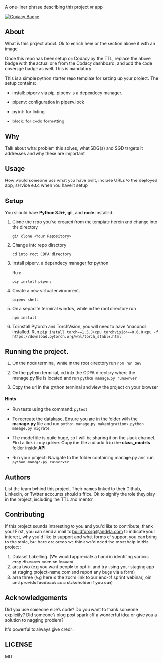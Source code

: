 A one-liner phrase describing this project or app

[![Codacy Badge](https://img.shields.io/badge/Code%20Quality-D-red)](https://img.shields.io/badge/Code%20Quality-D-red)


## About

What is this project about. Ok to enrich here or the section above it with an image. 

Once this repo has been setup on Codacy by the TTL, replace the above badge with the actual one from the Codacy dashboard, and add the code coverage badge as well. This is mandatory

This is a simple python starter repo template for setting up your project. The setup contains:

- install: pipenv via pip. pipenv is a dependecy manager.

- pipenv: configuration in pipenv.lock

- pylint: for linting

- black: for code formatting

## Why

Talk about what problem this solves, what SDG(s) and SGD targets it addresses and why these are important

## Usage
How would someone use what you have built, include URLs to the deployed app, service e.t.c when you have it setup


## Setup
You should have **Python 3.5+**, **git**, and **node** installed. 

1. Clone the repo you've created from the template herein and change into the directory

    ``
    git clone <Your Repository>
    ``

2. Change into repo directory

    ``
    cd into root CDPA directory
    ``

3. Install pipenv, a dependecy manager for python.

    Run:

    ``
    pip install pipenv
    ``

4. Create a new virtual environment.

    ``
    pipenv shell
    ``

5. On a separate terminal window, while in the root directory run

    ``
    npm install
    ``

6. To install Pytorch and TorchVision, you will need to have Anaconda installed. Run
    ``
    pip install torch==1.5.0+cpu torchvision==0.6.0+cpu -f https://download.pytorch.org/whl/torch_stable.html
    ``

## Running the project.
1. On the node terminal, while in the root directory run
    ``
    npm run dev
    ``

2. On the python terminal, cd into the CDPA directory where the manage.py file is located and run
    ``
    python manage.py runserver
    ``

3. Copy the url in the python terminal and view the project on your browser

#### Hints

- Run tests using the command: `pytest`
- To recreate the database, Ensure you are in the folder with the **manage.py** file and run
  ``
    python manage.py makemigrations
    python manage.py migrate
  ``

- The model file is quite huge, so I will be sharing it on the slack channel. Find a link to my gdrive. Copy the file and add it to the **class_models** folder inside **API**
- Run your project:
  Navigate to the folder containing manage.py and run
  `python manage.py runserver`


## Authors

List the team behind this project. Their names linked to their Github, LinkedIn, or Twitter accounts should siffice. Ok to signify the role they play in the project, including the TTL and mentor

## Contributing
If this project sounds interesting to you and you'd like to contribute, thank you!
First, you can send a mail to buildforsdg@andela.com to indicate your interest, why you'd like to support and what forms of support you can bring to the table, but here are areas we think we'd need the most help in this project :
1.  Dataset Labelling. (We would appreciate a hand in identifing various crop diseases seen on leaves)
2.  area two (e.g you want people to opt-in and try using your staging app at staging.project-name.com and report any bugs via a form)
3.  area three (e.g here is the zoom link to our end-of sprint webinar, join and provide feedback as a stakeholder if you can)

## Acknowledgements

Did you use someone else’s code?
Do you want to thank someone explicitly?
Did someone’s blog post spark off a wonderful idea or give you a solution to nagging problem?

It's powerful to always give credit.

## LICENSE
MIT